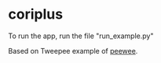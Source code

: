 # coriplus

To run the app, run the file "run_example.py"

Based on Tweepee example of [peewee](https://github.com/coleifer/peewee/).